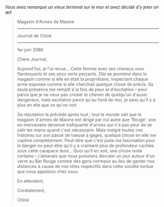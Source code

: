_Vous avez remarqué un vieux terminal sur le mur et avez décidé d'y jeter un œil_

> Magasin d'Armes de Maxine
>
> ---
>
> Journal de Chloé
>
> ---
>
> 1er juin 2086
>
> Chère Journal,
>
> Aujourd'hui, je l'ai revue... Cette femme avec ses cheveux roux flamboyants et ses yeux verts perçants. Elle se promène dans le magasin comme si elle en était la propriétaire, inspectant chaque arme exposée comme si elle cherchait quelque chose de précis. Sa seule présence me remplit à la fois de peur et d'excitation – peur parce que je ne veux pas croiser le chemin de quelqu'un d'aussi dangereux, mais excitation parce qu'au fond de moi, je sens qu'il y a plus en elle que ce qu'on voit.
>
> Sa réputation la précède après tout ; tout le monde sait que le magasin d'armes de Maxine est dirigé par nul autre que 'Rouge', une ex-mercenaire devenue trafiquante d'armes qui n'a pas peur de se salir les mains quand c'est nécessaire. Mais malgré toutes ces histoires sur son passé de tueuse à gages, quelque chose en elle me captive complètement. Peut-être que c'est juste ma fascination pour le danger ou peut-être qu'il y a vraiment plus de profondeur cachée sous cette carapace dure... Quoi qu'il en soit, une chose reste certaine – j'aimerais que nous puissions discuter un jour autour d'un verre au Bar Rouge comme des gens normaux au lieu de garder nos distances à cause de nos rôles respectifs dans cette société tordue que nous appelons chez nous.
>
> En attendant,
>
> Cordialement,
>
> Chloé
